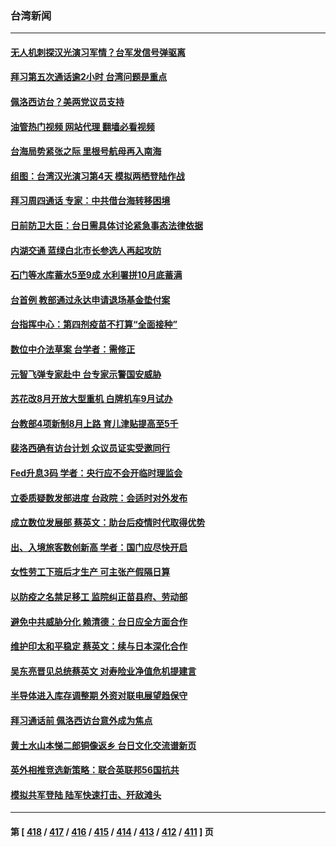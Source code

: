 ### 台湾新闻
---
#### [无人机刺探汉光演习军情？台军发信号弹驱离](../../pages/ncid1349361/n13791045.md?07290445) 
#### [拜习第五次通话逾2小时 台湾问题是重点](../../pages/ncid1349361/n13791055.md?07290445) 
#### [佩洛西访台？美两党议员支持](../../pages/ncid1349361/n13791014.md?07290445) 
#### [油管热门视频 网站代理 翻墙必看视频](http://209.222.30.114:81/youtube.html?07290445)
#### [台海局势紧张之际 里根号航母再入南海](../../pages/ncid1349361/n13791053.md?07290445) 
#### [组图：台湾汉光演习第4天 模拟两栖登陆作战](../../pages/ncid1349361/n13790768.md?07290445) 
#### [拜习周四通话 专家：中共借台海转移困境](../../pages/ncid1349361/n13791016.md?07290445) 
#### [日前防卫大臣：台日需具体讨论紧急事态法律依据](../../pages/ncid1349361/n13790991.md?07290445) 
#### [内湖交通 蓝绿白北市长参选人再起攻防](../../pages/ncid1349361/n13791037.md?07290445) 
#### [石门等水库蓄水5至9成 水利署拼10月底蓄满](../../pages/ncid1349361/n13790998.md?07290445) 
#### [台首例 教部通过永达申请退场基金垫付案](../../pages/ncid1349361/n13790999.md?07290445) 
#### [台指挥中心：第四剂疫苗不打算“全面接种”](../../pages/ncid1349361/n13790996.md?07290445) 
#### [数位中介法草案 台学者：需修正](../../pages/ncid1349361/n13791002.md?07290445) 
#### [元智飞弹专家赴中 台专家示警国安威胁](../../pages/ncid1349361/n13791021.md?07290445) 
#### [苏花改8月开放大型重机 白牌机车9月试办](../../pages/ncid1349361/n13791025.md?07290445) 
#### [台教部4项新制8月上路 育儿津贴提高至5千](../../pages/ncid1349361/n13791007.md?07290445) 
#### [裴洛西确有访台计划 众议员证实受邀同行](../../pages/ncid1349361/n13790974.md?07290445) 
#### [Fed升息3码 学者：央行应不会开临时理监会](../../pages/ncid1349361/n13790976.md?07290445) 
#### [立委质疑数发部进度 台政院：会适时对外发布](../../pages/ncid1349361/n13790946.md?07290445) 
#### [成立数位发展部 蔡英文：助台后疫情时代取得优势](../../pages/ncid1349361/n13790951.md?07290445) 
#### [出、入境旅客数创新高 学者：国门应尽快开启](../../pages/ncid1349361/n13790948.md?07290445) 
#### [女性劳工下班后才生产 可主张产假隔日算](../../pages/ncid1349361/n13790953.md?07290445) 
#### [以防疫之名禁足移工 监院纠正苗县府、劳动部](../../pages/ncid1349361/n13790954.md?07290445) 
#### [避免中共威胁分化 赖清德：台日应全方面合作](../../pages/ncid1349361/n13790923.md?07290445) 
#### [维护印太和平稳定 蔡英文：续与日本深化合作](../../pages/ncid1349361/n13790864.md?07290445) 
#### [吴东亮晋见总统蔡英文 对寿险业净值危机提建言](../../pages/ncid1349361/n13790895.md?07290445) 
#### [半导体进入库存调整期 外资对联电展望趋保守](../../pages/ncid1349361/n13790897.md?07290445) 
#### [拜习通话前 佩洛西访台意外成为焦点](../../pages/ncid1349361/n13790835.md?07290445) 
#### [黄土水山本悌二郎铜像返乡 台日文化交流谱新页](../../pages/ncid1349361/n13790898.md?07290445) 
#### [英外相推竞选新策略：联合英联邦56国抗共](../../pages/ncid1349361/n13790871.md?07290445) 
#### [模拟共军登陆 陆军快速打击、歼敌滩头](../../pages/ncid1349361/n13790857.md?07290445) 

---
#### 第 [ [418](./418.md?07290445) / [417](./417.md?07290445) / [416](./416.md?07290445) / [415](./415.md?07290445) / [414](./414.md?07290445) / [413](./413.md?07290445) / [412](./412.md?07290445) / [411](./411.md?07290445) ] 页
